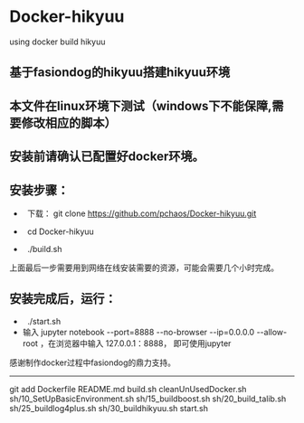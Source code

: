 # Docker-hikyuu
using docker build hikyuu

## 基于fasiondog的hikyuu搭建hikyuu环境

## 本文件在linux环境下测试（windows下不能保障,需要修改相应的脚本）

## 安装前请确认已配置好docker环境。

## 安装步骤：

 *   下载： git clone https://github.com/pchaos/Docker-hikyuu.git

 *   cd Docker-hikyuu

 *   ./build.sh

上面最后一步需要用到网络在线安装需要的资源，可能会需要几个小时完成。

## 安装完成后，运行：

 *   ./start.sh
 * 输入 jupyter notebook --port=8888 --no-browser --ip=0.0.0.0 --allow-root ，在浏览器中输入 127.0.0.1：8888， 即可使用jupyter

感谢制作docker过程中fasiondog的鼎力支持。


--------------------------------------------------
git add Dockerfile README.md build.sh cleanUnUsedDocker.sh sh/10_SetUpBasicEnvironment.sh sh/15_buildboost.sh sh/20_build_talib.sh sh/25_buildlog4plus.sh sh/30_buildhikyuu.sh start.sh

